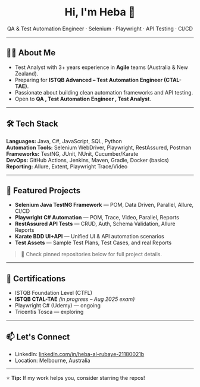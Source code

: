 <h1 align="center">Hi, I'm Heba 👋</h1>
<p align="center">
QA & Test Automation Engineer · Selenium · Playwright · API Testing · CI/CD  
</p>

---

## 👩‍💻 About Me
- Test Analyst with 3+ years experience in **Agile** teams (Australia & New Zealand).
- Preparing for **ISTQB Advanced – Test Automation Engineer (CTAL-TAE)**.
- Passionate about building clean automation frameworks and API testing.
- Open to **QA , Test Automation Engineer , Test Analyst**.

---

## 🛠 Tech Stack
**Languages:** Java, C#, JavaScript, SQL, Python  
**Automation Tools:** Selenium WebDriver, Playwright, RestAssured, Postman  
**Frameworks:** TestNG, JUnit, NUnit, Cucumber/Karate  
**DevOps:** GitHub Actions, Jenkins, Maven, Gradle, Docker (basics)  
**Reporting:** Allure, Extent, Playwright Trace/Video

---

## 🚀 Featured Projects
- **Selenium Java TestNG Framework** — POM, Data Driven, Parallel, Allure, CI/CD  
- **Playwright C# Automation** — POM, Trace, Video, Parallel, Reports  
- **RestAssured API Tests** — CRUD, Auth, Schema Validation, Allure Reports  
- **Karate BDD UI+API** — Unified UI & API automation scenarios  
- **Test Assets** — Sample Test Plans, Test Cases, and real Reports

> 📌 Check pinned repositories below for full project details.

---

## 📜 Certifications
- ISTQB Foundation Level (CTFL)
- **ISTQB CTAL-TAE** *(in progress – Aug 2025 exam)*
- Playwright C# (Udemy) — ongoing
- Tricentis Tosca — exploring

---

## 📫 Let's Connect
- LinkedIn: [linkedin.com/in/heba-al-rubaye-21180021b](https://www.linkedin.com/in/heba-al-rubaye-21180021b)
- Location: Melbourne, Australia

---

⭐ **Tip:** If my work helps you, consider starring the repos!
